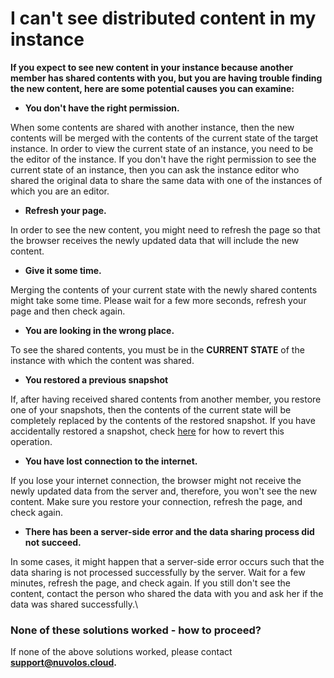 # I can't see distributed content in my instance

**If you expect to see new content in your instance because another member has shared contents with you, but you are having trouble finding the new content, here are some potential causes you can examine:**&#x20;

* **You don't have the right permission.**

When some contents are shared with another instance, then the new contents will be merged with the contents of the current state of the target instance. In order to view the current state of an instance, you need to be the editor of the instance. If you don't have the right permission to see the current state of an instance, then you can ask the instance editor who shared the original data to share the same data with one of the instances of which you are an editor.

* **Refresh your page.**

In order to see the new content, you might need to refresh the page so that the browser receives the newly updated data that will include the new content.

* **Give it some time.**

Merging the contents of your current state with the newly shared contents might take some time. Please wait for a few more seconds, refresh your page and then check again.

* **You are looking in the wrong place.**

To see the shared contents, you must be in the **CURRENT STATE** of the instance with which the content was shared.

* **You restored a previous snapshot**

If, after having received shared contents from another member, you restore one of your snapshots, then the contents of the current state will be completely replaced by the contents of the restored snapshot. If you have accidentally restored a snapshot, check [here](../content-troubleshooting/i-restored-a-snapshot-by-mistake.md) for how to revert this operation.

* **You have lost connection to the internet.**

If you lose your internet connection, the browser might not receive the newly updated data from the server and, therefore, you won't see the new content. Make sure you restore your connection,  refresh the page, and check again.

* **There has been a server-side error and the data sharing process did not succeed.**

In some cases, it might happen that a server-side error occurs such that the data sharing is not processed successfully by the server. Wait for a few minutes, refresh the page, and check again. If you still don't see the content, contact the person who shared the data with you and ask her if the data was shared successfully.\


### None of these solutions worked - how to proceed?

If none of the above solutions worked, please contact [**support@nuvolos.cloud**](mailto:support@nuvolos.cloud)**.**

